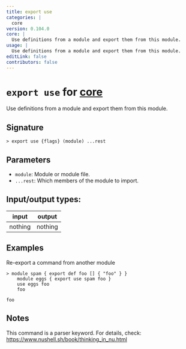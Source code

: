 ```yaml
---
title: export use
categories: |
  core
version: 0.104.0
core: |
  Use definitions from a module and export them from this module.
usage: |
  Use definitions from a module and export them from this module.
editLink: false
contributors: false
---
```

<!-- This file is automatically generated. Please edit the command in https://github.com/nushell/nushell instead. -->

# `export use` for [core](/commands/categories/core.md)

<div class='command-title'>Use definitions from a module and export them from this module.</div>

## Signature

```> export use {flags} (module) ...rest```

## Parameters

 -  `module`: Module or module file.
 -  `...rest`: Which members of the module to import.


## Input/output types:

| input   | output  |
| ------- | ------- |
| nothing | nothing |
## Examples

Re-export a command from another module
```nu
> module spam { export def foo [] { "foo" } }
    module eggs { export use spam foo }
    use eggs foo
    foo

foo
```

## Notes
This command is a parser keyword. For details, check:
  https://www.nushell.sh/book/thinking_in_nu.html